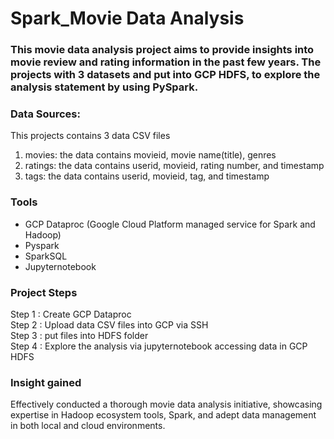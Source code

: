 # Spark_Movie Data Analysis 

### This movie data analysis project aims to provide insights into movie review and rating information in the past few years. The projects with 3 datasets and put into GCP HDFS, to explore the analysis statement by using PySpark.

### Data Sources:
This projects contains 3 data CSV files 
1. movies: the data contains movieid, movie name(title), genres
2. ratings: the data contains userid, movieid, rating number, and timestamp
3. tags: the data contains userid, movieid, tag, and timestamp

### Tools
- GCP Dataproc (Google Cloud Platform managed service for Spark and Hadoop)
- Pyspark
- SparkSQL
- Jupyternotebook 

### Project Steps
Step 1 : Create GCP Dataproc \
Step 2 : Upload data CSV files into GCP via SSH \
Step 3 : put files into HDFS folder\
Step 4 : Explore the analysis via jupyternotebook accessing data in GCP HDFS 


### Insight gained 
Effectively conducted a thorough movie data analysis initiative, showcasing expertise in Hadoop ecosystem tools, Spark, and adept data management in both local and cloud environments.
